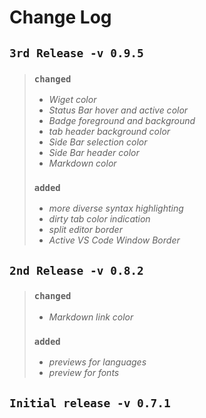 # Change Log

## `3rd Release -v 0.9.5`

> ### `changed`
> - *Wiget color*
> - *Status Bar hover and active color*
> - *Badge foreground and background*
> - *tab header background color*
> - *Side Bar selection color*
> - *Side Bar header color*
> - *Markdown color*
> ### `added`
> - *more diverse syntax highlighting*
> - *dirty tab color indication*
> - *split editor border*
> - *Active VS Code Window Border*


## `2nd Release -v 0.8.2`


> ### `changed`
> - *Markdown link color*
> ### `added`
> - *previews for languages*
> - *preview for fonts*


## `Initial release -v 0.7.1`
